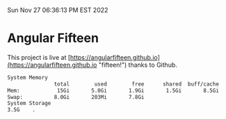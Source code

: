 Sun Nov 27 06:36:13 PM EST 2022

# Angular Fifteen


This project is live at [https://angularfifteen.github.io](https://angularfifteen.github.io "fifteen!") thanks to Github.

```bash
System Memory
               total        used        free      shared  buff/cache   available
Mem:            15Gi       5.0Gi       1.9Gi       1.5Gi       8.5Gi       8.5Gi
Swap:          8.0Gi       203Mi       7.8Gi
System Storage
3.5G	.
```
```bash
